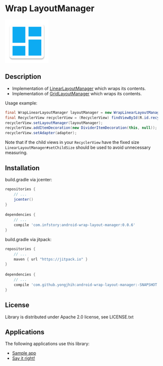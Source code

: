 # Wrap LayoutManager

![](art/android-wrap-layout-manager.png)

## Description

* Implementation of [LinearLayoutManager](https://developer.android.com/reference/android/support/v7/widget/LinearLayoutManager.html) which wraps its contents.
* Implementation of [GridLayoutManager](https://developer.android.com/reference/android/support/v7/widget/GridLayoutManager.html) which wraps its contents.

Usage example:

```java
final WrapLinearLayoutManager layoutManager = new WrapLinearLayoutManager(this, LinearLayoutManager.VERTICAL, false);
final RecyclerView recyclerView = (RecyclerView) findViewById(R.id.recyclerview);
recyclerView.setLayoutManager(layoutManager);
recyclerView.addItemDecoration(new DividerItemDecoration(this, null));
recyclerView.setAdapter(adapter);
```

Note that if the child views in your `RecyclerView` have the fixed size `LinearLayoutManager#setChildSize` should be used
to avoid unnecessary measuring.

## Installation

build.gradle via jcenter:

```gradle
repositories {
    // ...
    jcenter()
}

dependencies {
    // ...
    compile 'com.infstory:android-wrap-layout-manager:0.0.6'
}
```

build.gradle via jitpack:

```gradle
repositories {
    // ...
    maven { url "https://jitpack.io" }
}

dependencies {
    // ...
    compile 'com.github.yongjhih:android-wrap-layout-manager:-SNAPSHOT'
}
```

## License

Library is distributed under Apache 2.0 license, see LICENSE.txt

## Applications

The following applications use this library:
* [Sample app](https://oss.sonatype.org/content/repositories/releases/org/solovyev/android/views/linear-layout-manager-app/)
* [Say it right!](https://play.google.com/store/apps/details?id=org.solovyev.android.dictionary.forvo)
